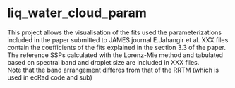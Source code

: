 # liq_water_cloud_param


This project allows the visualisation of the fits used the parameterizations included in the paper  submitted to JAMES journal  E.Jahangir et al. 
XXX files contain the coefficients of the fits explained in the section 3.3 of the paper. 
The reference SSPs calculated with the Lorenz-Mie method and tabulated based on spectral band and droplet size are included in XXX files.  
Note that the band arrangement differes from that of the RRTM (which is used in ecRad code and sub)
